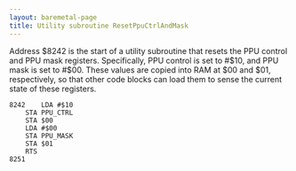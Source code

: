 ```yaml
---
layout: baremetal-page
title: Utility subroutine ResetPpuCtrlAndMask
---
```


Address $8242 is the start of a utility subroutine that resets the PPU control and PPU mask registers. Specifically, PPU control is set to #$10, and PPU mask is set to #$00. These values are copied into RAM at $00 and $01, respectively, so that other code blocks can load them to sense the current state of these registers.

	8242	LDA #$10
		STA PPU_CTRL
		STA $00
		LDA #$00
		STA PPU_MASK
		STA $01
		RTS
	8251	
